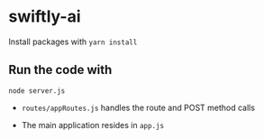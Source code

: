 # swiftly-ai

Install packages with `yarn install`

## Run the code with

`node server.js`

- `routes/appRoutes.js` handles the route and POST method calls

- The main application resides in `app.js`
